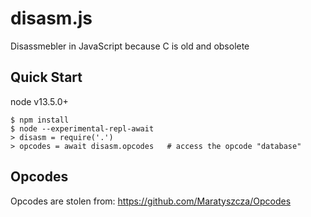 # disasm.js

Disassmebler in JavaScript because C is old and obsolete

## Quick Start

node v13.5.0+

```console
$ npm install
$ node --experimental-repl-await
> disasm = require('.')
> opcodes = await disasm.opcodes   # access the opcode "database"
```

## Opcodes

Opcodes are stolen from: https://github.com/Maratyszcza/Opcodes
